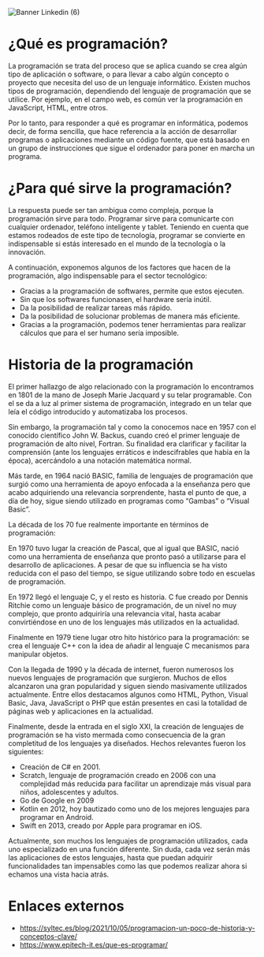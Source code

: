 ![Banner Linkedin (6)](https://user-images.githubusercontent.com/75398496/208779786-5532906c-c116-47de-bc2c-b0ff4580dbc4.png)

# ¿Qué es programación?
La programación se trata del proceso que se aplica cuando se crea algún tipo de aplicación o software, o para llevar a cabo algún concepto o proyecto que necesita del uso de un lenguaje informático.  Existen muchos tipos de programación, dependiendo del lenguaje de programación que se utilice.  Por ejemplo, en el campo web, es común ver la programación en JavaScript, HTML, entre otros. 

Por lo tanto, para responder a qué es programar en informática, podemos decir, de forma sencilla, que hace referencia a la acción de desarrollar programas o aplicaciones mediante un código fuente, que está basado en un grupo de instrucciones que sigue el ordenador para poner en marcha un programa. 

# ¿Para qué sirve la programación?
La respuesta puede ser tan ambigua como compleja, porque la programación sirve para todo. Programar sirve para comunicarte con cualquier ordenador, teléfono inteligente y tablet. Teniendo en cuenta que estamos rodeados de este tipo de tecnología, programar se convierte en indispensable si estás interesado en el mundo de la tecnología o la innovación. 

A continuación, exponemos algunos de los factores que hacen de la programación, algo indispensable para el sector tecnológico:

- Gracias a la programación de softwares, permite que estos ejecuten.
- Sin que los softwares funcionasen, el hardware sería inútil. 
- Da la posibilidad de realizar tareas más rápido. 
- Da la posibilidad de solucionar problemas de manera más eficiente. 
- Gracias a la programación, podemos tener herramientas para realizar cálculos que para el ser humano sería imposible.

# Historia de la programación
El primer hallazgo de algo relacionado con la programación lo encontramos en 1801 de la mano de Joseph Marie Jacquard y su telar programable. Con el se da a luz al primer sistema de programación, integrado en un telar que leía el código introducido y automatizaba los procesos.

Sin embargo, la programación tal y como la conocemos nace en 1957 con el conocido científico John W. Backus, cuando creó el primer lenguaje de programación de alto nivel, Fortran. Su finalidad era clarificar y facilitar la comprensión (ante los lenguajes erráticos e indescifrables que había en la época), acercándolo a una notación matemática normal.

Más tarde, en 1964 nació BASIC, familia de lenguajes de programación que surgió como una herramienta de apoyo enfocada a la enseñanza pero que acabo adquiriendo una relevancia sorprendente, hasta el punto de que, a día de hoy, sigue siendo utilizado en programas como “Gambas” o “Visual Basic”.

La década de los 70 fue realmente importante en términos de programación:

En 1970 tuvo lugar la creación de Pascal, que al igual que BASIC, nació como una herramienta de enseñanza que pronto pasó a utilizarse para el desarrollo de aplicaciones. A pesar de que su influencia se ha visto reducida con el paso del tiempo, se sigue utilizando sobre todo en escuelas de programación.

En 1972 llegó el lenguaje C, y el resto es historia. C fue creado por Dennis Ritchie como un lenguaje básico de programación, de un nivel no muy complejo, que pronto adquiriría una relevancia vital, hasta acabar convirtiéndose en uno de los lenguajes más utilizados en la actualidad.

Finalmente en 1979 tiene lugar otro hito histórico para la programación: se crea el lenguaje C++ con la idea de añadir al lenguaje C mecanismos para manipular objetos.

Con la llegada de 1990 y la década de internet, fueron numerosos los nuevos lenguajes de programación que surgieron. Muchos de ellos alcanzaron una gran popularidad y siguen siendo masivamente utilizados actualmente. Entre ellos destacamos algunos como HTML, Python, Visual Basic, Java, JavaScript o PHP que están presentes en casi la totalidad de páginas web y aplicaciones en la actualidad.

Finalmente, desde la entrada en el siglo XXI, la creación de lenguajes de programación se ha visto mermada como consecuencia de la gran completitud de los lenguajes ya diseñados. Hechos relevantes fueron los siguientes:

- Creación de C# en 2001.
- Scratch, lenguaje de programación creado en 2006 con una complejidad más reducida para facilitar un aprendizaje más visual para niños, adolescentes y adultos.
- Go de Google en 2009
- Kotlin en 2012, hoy bautizado como uno de los mejores lenguajes para programar en Android.
- Swift en 2013, creado por Apple para programar en iOS.

Actualmente, son muchos los lenguajes de programación utilizados, cada uno especializado en una función diferente. Sin duda, cada vez serán más las aplicaciones de estos lenguajes, hasta que puedan adquirir funcionalidades tan impensables como las que podemos realizar ahora si echamos una vista hacia atrás.

# Enlaces externos
- https://syltec.es/blog/2021/10/05/programacion-un-poco-de-historia-y-conceptos-clave/
- https://www.epitech-it.es/que-es-programar/
